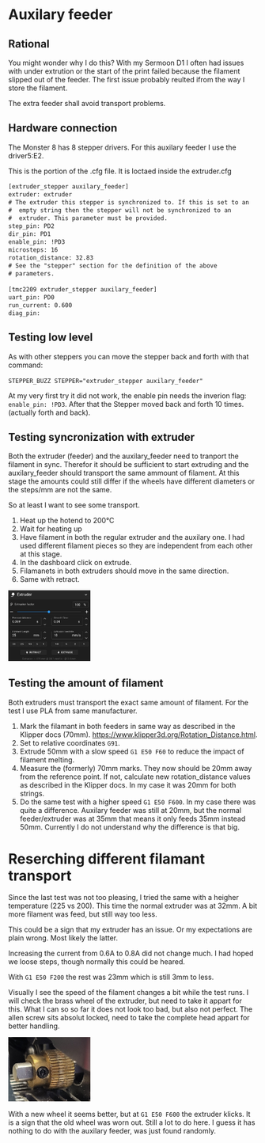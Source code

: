 # Auxilary feeder
## Rational
You might wonder why I do this? With my Sermoon D1 I often had issues with under extrution or the start of the print failed because the filament slipped out of the feeder. The first issue probably reulted ifrom the way I store the filament.

The extra feeder shall avoid transport problems.

## Hardware connection
The Monster 8 has 8 stepper drivers. For this auxilary feeder I use the driver5:E2.

This is the portion of the .cfg file. It is loctaed inside the extruder.cfg

```
[extruder_stepper auxilary_feeder]
extruder: extruder
# The extruder this stepper is synchronized to. If this is set to an
#  empty string then the stepper will not be synchronized to an
#  extruder. This parameter must be provided.
step_pin: PD2
dir_pin: PD1
enable_pin: !PD3
microsteps: 16
rotation_distance: 32.83
# See the "stepper" section for the definition of the above
# parameters.

[tmc2209 extruder_stepper auxilary_feeder]
uart_pin: PD0
run_current: 0.600
diag_pin:
```

## Testing low level
As with other steppers you can move the stepper back and forth with that command:

`STEPPER_BUZZ STEPPER="extruder_stepper auxilary_feeder"`

At my very first try it did not work, the enable pin needs the inverion flag: 
`enable_pin: !PD3`. After that the Stepper moved back and forth 10 times. (actually forth and back).

## Testing syncronization with extruder
Both the extruder (feeder) and the auxilary_feeder need to tranport the filament in sync. Therefor it should be sufficient to start extruding and the auxilary_feeder should transport the same ammount of filament. At this stage the amounts could still differ if the wheels have different diameters or the steps/mm are not the same.

So at least I want to see some transport.
1. Heat up the hotend to 200°C
2. Wait for heating up
3. Have filament in both the regular extruder and the auxilary one.
	I had used different filament pieces so they are independent from each other at this stage.
4. In the dashboard click on extrude.
5. Filamanets in both extruders should move in the same direction.
6. Same with retract.

<img src="assets/mainsailos-extruder.jpg" width="33%">

## Testing the amount of filament
Both extruders must transport the exact same amount of filament. For the test I use PLA from same manufacturer.

1. Mark the filamant in both feeders in same way as described in the Klipper docs (70mm).
	https://www.klipper3d.org/Rotation_Distance.html.
2. Set to relative coordinates `G91`.
3. Extrude 50mm with a slow speed `G1 E50 F60` to reduce the impact of filament melting.
4. Measure the (formerly) 70mm marks. They now should be 20mm away from the reference point.
	If not, calculate new rotation_distance values as described in the Klipper docs.
	In my case it was 20mm for both strings.
5. Do the same test with a higher speed `G1 E50 F600`.
	In my case there was quite a difference. Auxilary feeder was still at 20mm, but the normal feeder/extruder was at 35mm that means it only feeds 35mm instead 50mm.
	Currently I do not understand why the difference is that big.

# Reserching different filamant transport
Since the last test was not too pleasing, I tried the same with a heigher temperature (225 vs 200).
This time the normal extruder was at 32mm. A bit more filament was feed, but still way too less.

This could be a sign that my extruder has an issue. Or my expectations are plain wrong. Most likely the latter.

Increasing the current from 0.6A to 0.8A did not change much. I had hoped we loose steps, though normally this could be heared.

With `G1 E50 F200` the rest was 23mm which is still 3mm to less.

Visually I see the speed of the filament changes a bit while the test runs.
I will check the brass wheel of the extruder, but need to take it appart for this. What I can so so far it does not look too bad, but also not perfect. The allen screw sits absolut locked, need to take the complete head appart for better handling.

<img src="assets/ExtruderWheel.jpg" width="33%">

With a new wheel it seems better, but at `G1 E50 F600` the extruder klicks. It is a sign that the old wheel was worn out.
Still a lot to do here. I guess it has nothing to do with the auxilary feeder, was just found randomly.

